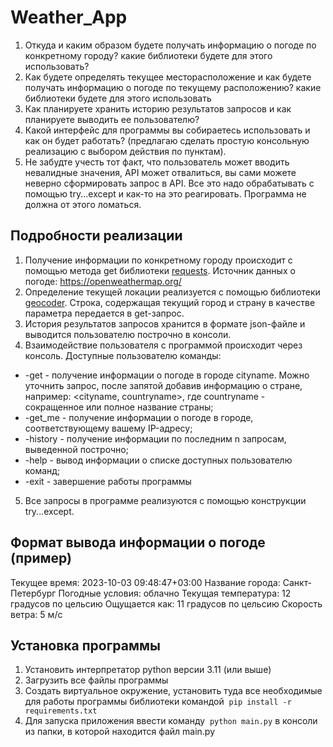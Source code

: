 # Weather_App
1) Откуда и каким образом будете получать информацию о погоде по конкретному городу? какие библиотеки будете для этого использовать? 
2) Как будете определять текущее месторасположение и как будете получать информацию о погоде по текущему расположению? какие библиотеки будете для этого использовать
3) Как планируете хранить историю результатов запросов и как планируете выводить ее пользователю?
4) Какой интерфейс для программы вы собираетесь использовать и как он будет работать? (предлагаю сделать простую консольную реализацию с выбором действия по пунктам). 
5) Не забудте учесть тот факт, что пользователь может вводить невалидные значения, API может отвалиться, вы сами можете неверно сформировать запрос в API. Все это надо обрабатывать с помощью try...except и как-то на это реагировать. Программа не должна от этого ломаться.

## Подробности реализации
1) Получение информации по конкретному городу происходит с помощью метода get библиотеки [requests](https://requests.readthedocs.io/en/latest/user/quickstart/). Источник данных о погоде: https://openweathermap.org/
2) Определение текущей локации реализуется с помощью библиотеки [geocoder](https://pypi.org/project/geocoder/). Строка, содержащая текущий город и страну в качестве параметра передается в get-запрос.
3) История результатов запросов хранится в формате json-файле и выводится пользователю построчно в консоли.
4) Взаимодействие пользователя с программой происходит через консоль. Доступные пользователю команды:
* -get <cityname> - получение информации о погоде в городе cityname. Можно уточнить запрос, после запятой добавив информацию о стране, например: <cityname, countryname>, где countryname - сокращенное или полное название страны;
* -get_me - получение информации о погоде в городе, соответствующему вашему IP-адресу;
* -history <n> - получение информации по последним n запросам, выведенной построчно;
* -help - вывод информации о списке доступных пользователю команд;
* -exit - завершение работы программы
5) Все запросы в программе реализуются с помощью конструкции try...except.

## Формат вывода информации о погоде (пример)

Текущее время: 2023-10-03 09:48:47+03:00
Название города: Санкт-Петербург
Погодные условия: облачно
Текущая температура: 12 градусов по цельсию
Ощущается как: 11 градусов по цельсию
Скорость ветра: 5 м/c

## Установка программы
1) Установить интерпретатор python версии 3.11 (или выше)
2) Загрузить все файлы программы
3) Создать виртуальное окружение, установить туда все необходимые для работы программы библиотеки командой  `pip install -r requirements.txt`
4) Для запуска приложения ввести команду  `python main.py` в консоли из папки, в которой находится файл main.py